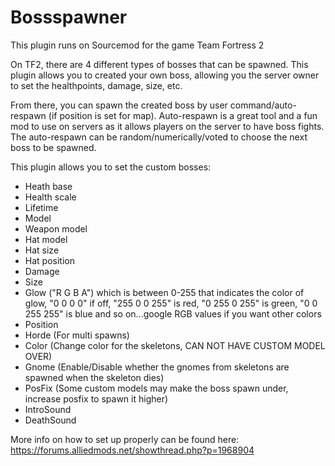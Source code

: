 # Bossspawner

This plugin runs on Sourcemod for the game Team Fortress 2

On TF2, there are 4 different types of bosses that can be spawned.
This plugin allows you to created your own boss, allowing you the server owner to set the healthpoints, damage, size, etc.

From there, you can spawn the created boss by user command/auto-respawn (if position is set for map).
Auto-respawn is a great tool and a fun mod to use on servers as it allows players on the server to have boss fights.
The auto-respawn can be random/numerically/voted to choose the next boss to be spawned.

This plugin allows you to set the custom bosses:
- Heath base
- Health scale
- Lifetime
- Model
- Weapon model
- Hat model
- Hat size
- Hat position
- Damage
- Size
- Glow	("R G B A") which is between 0-255 that indicates the color of glow, "0 0 0 0" if off, "255 0 0 255" is red, "0 255 0 255" is green, "0 0 255 255" is blue and so on...google RGB values if you want other colors 
- Position
- Horde (For multi spawns)
- Color (Change color for the skeletons, CAN NOT HAVE CUSTOM MODEL OVER)
- Gnome (Enable/Disable whether the gnomes from skeletons are spawned when the skeleton dies)
- PosFix (Some custom models may make the boss spawn under, increase posfix to spawn it higher)
- IntroSound
- DeathSound

More info on how to set up properly can be found here:
https://forums.alliedmods.net/showthread.php?p=1968904
